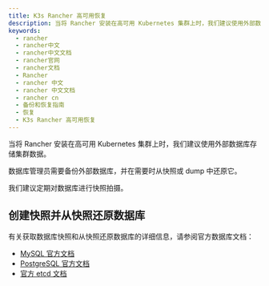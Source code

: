 ```yaml
---
title: K3s Rancher 高可用恢复
description: 当将 Rancher 安装在高可用 Kubernetes 集群上时，我们建议使用外部数据库存储集群数据。数据库管理员将需要备份外部数据库，并在需要时从快照或 dump 中还原它。我们建议定期对数据库进行快照拍摄。
keywords:
  - rancher
  - rancher中文
  - rancher中文文档
  - rancher官网
  - rancher文档
  - Rancher
  - rancher 中文
  - rancher 中文文档
  - rancher cn
  - 备份和恢复指南
  - 恢复
  - K3s Rancher 高可用恢复
---
```


当将 Rancher 安装在高可用 Kubernetes 集群上时，我们建议使用外部数据库存储集群数据。

数据库管理员需要备份外部数据库，并在需要时从快照或 dump 中还原它。

我们建议定期对数据库进行快照拍摄。

## 创建快照并从快照还原数据库

有关获取数据库快照和从快照还原数据库的详细信息，请参阅官方数据库文档：

- [MySQL 官方文档](https://dev.mysql.com/doc/refman/8.0/en/replication-snapshot-method.html)
- [PostgreSQL 官方文档](https://www.postgresql.org/docs/8.3/backup-dump.html)
- [官方 etcd 文档](https://github.com/etcd-io/etcd/blob/master/Documentation/op-guide/recovery.md)
